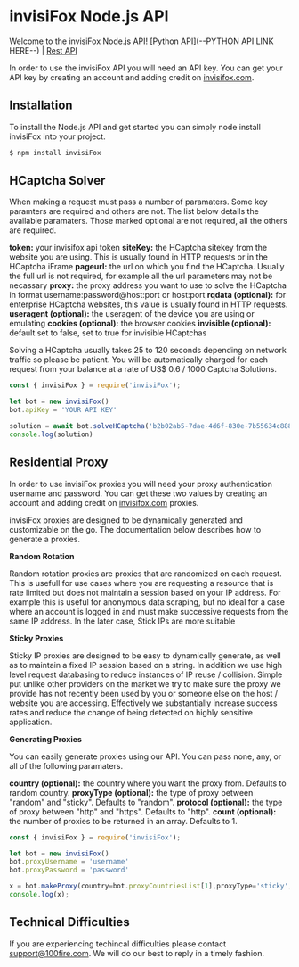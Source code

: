 # invisiFox Node.js API

Welcome to the invisiFox Node.js API!
[Python API](--PYTHON API LINK HERE--) | [Rest API](https://docs.invisifox.com/rest-api)

In order to use the invisiFox API you will need an API key. You can get your API key by creating an account and adding credit on [invisifox.com](https://invisifox.com).

## Installation

To install the Node.js API and get started you can simply node install invisiFox into your project.

```sh
$ npm install invisiFox
```

## HCaptcha Solver

When making a request must pass a number of paramaters. Some key paramters are required and others are not. The list below details the available paramaters. Those marked optional are not required, all the others are required.


**token:** your invisifox api token
**siteKey:** the HCaptcha sitekey from the website you are using. This is usually found in HTTP requests or in the HCaptcha iFrame
**pageurl:** the url on which you find the HCaptcha. Usually the full url is not required, for example all the url parameters may not be necassary
**proxy:** the proxy address you want to use to solve the HCaptcha in format username:password@host:port or host:port
**rqdata (optional):** for enterprise HCaptcha websites, this value is usually found in HTTP requests.
**useragent (optional):** the useragent of the device you are using or emulating
**cookies (optional):** the browser cookies
**invisible (optional):** default set to false, set to true for invisible HCaptchas

Solving a HCaptcha usually takes 25 to 120 seconds depending on network traffic so please be patient. You will be automatically charged for each request from your balance at a rate of US$ 0.6 / 1000 Captcha Solutions.

```javascript
const { invisiFox } = require('invisiFox');

let bot = new invisiFox()
bot.apiKey = 'YOUR API KEY'

solution = await bot.solveHCaptcha('b2b02ab5-7dae-4d6f-830e-7b55634c888b','https://discord.com','http://username:password@host:port')
console.log(solution)
```

## Residential Proxy

In order to use invisiFox proxies you will need your proxy authentication username and password. You can get these two values by creating an account and adding credit on [invisifox.com](https://invisifox.com) proxies.

invisiFox proxies are designed to be dynamically generated and customizable on the go. The documentation below describes how to generate a proxies.

**Random Rotation**

Random rotation proxies are proxies that are randomized on each request. This is usefull for use cases where you are requesting a resource that is rate limited but does not maintain a session based on your IP address. For example this is useful for anonymous data scraping, but no ideal for a case where an account is logged in and must make successive requests from the same IP address. In the later case, Stick IPs are more suitable

**Sticky Proxies**

Sticky IP proxies are designed to be easy to dynamically generate, as well as to maintain a fixed IP session based on a string. In addition we use high level request databasing to reduce instances of IP reuse / collision. Simple put unlike other providers on the market we try to make sure the proxy we provide has not recently been used by you or someone else on the host / website you are accessing. Effectively we substantially increase success rates and reduce the change of being detected on highly sensitive application.

**Generating Proxies**

You can easily generate proxies using our API. You can pass none, any, or all of the following paramaters.

**country (optional):** the country where you want the proxy from. Defaults to random country.
**proxyType (optional):** the type of proxy between "random" and "sticky". Defaults to "random".
**protocol (optional):** the type of proxy between "http" and "https". Defaults to "http".
**count (optional):** the number of proxies to be returned in an array. Defaults to 1.

```javascript
const { invisiFox } = require('invisiFox');

let bot = new invisiFox()
bot.proxyUsername = 'username'
bot.proxyPassword = 'password'

x = bot.makeProxy(country=bot.proxyCountriesList[1],proxyType='sticky',protocol='https',count=5)
console.log(x);
```

## Technical Difficulties

If you are experiencing techincal difficulties please contact [support@100fire.com](mailto:support@100fire.com). We will do our best to reply in a timely fashion.

